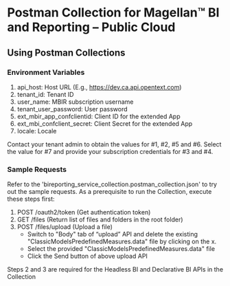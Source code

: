 # Postman Collection for Magellan™ BI and Reporting – Public Cloud
## Using Postman Collections
### Environment Variables
1. api_host: Host URL (E.g., https://dev.ca.api.opentext.com)
2. tenant_id: Tenant ID
3. user_name: MBIR subscription username
4. tenant_user_password: User password
5. ext_mbir_app_confclientid: Client ID for the extended App
6. ext_mbi_confclient_secret: Client Secret for the extended App
7. locale: Locale

Contact your tenant admin to obtain the values for #1, #2, #5 and #6. Select the value for #7 and provide your subscription credentials for #3 and #4.
### Sample Requests
Refer to the 'bireporting_service_collection.postman_collection.json' to try out the sample requests.
As a prerequisite to run the Collection, execute these steps first:
1. POST /oauth2/token (Get authentication token)
2. GET /files (Return list of files and folders in the root folder)
3. POST /files/upload (Upload a file)
   * Switch to "Body" tab of “upload” API and delete the existing "ClassicModelsPredefinedMeasures.data" file by clicking on the x.
   * Select the provided "ClassicModelsPredefinedMeasures.data" file
   * Click the Send button of above upload API

Steps 2 and 3 are required for the Headless BI and Declarative BI APIs in the Collection
